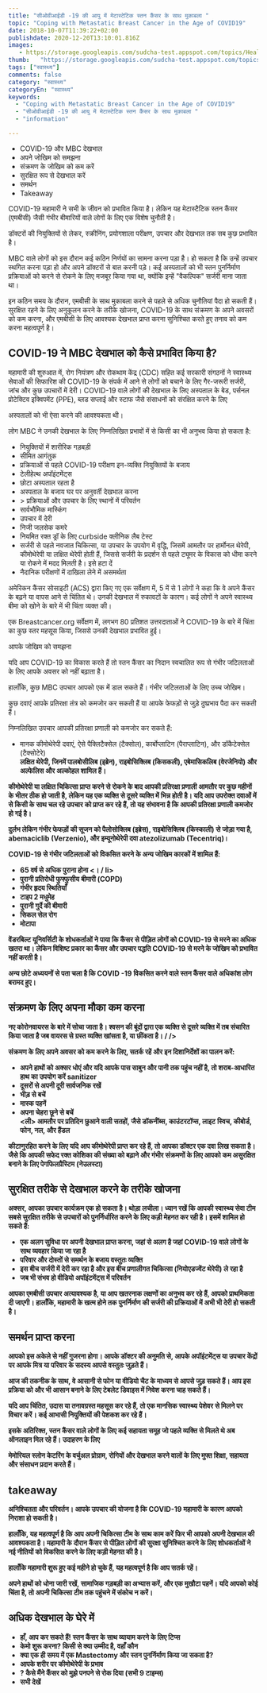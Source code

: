 ```yaml
---
title: "सीओवीआईडी -19 की आयु में मेटास्टेटिक स्तन कैंसर के साथ मुकाबला "
topic: "Coping with Metastatic Breast Cancer in the Age of COVID19"
date: 2018-10-07T11:39:22+02:00
publishdate: 2020-12-20T13:10:01.816Z
images: 
   - https://storage.googleapis.com/sudcha-test.appspot.com/topics/Health/default-selection/6.jpg
thumb:   "https://storage.googleapis.com/sudcha-test.appspot.com/topics/Health/default-selection/thumb/6.jpg"
tags: ["स्वास्थ्य"]
comments: false
category: "स्वास्थ्य"
categoryEn: "स्वास्थ्य"
keywords: 
  - "Coping with Metastatic Breast Cancer in the Age of COVID19"
  - "सीओवीआईडी -19 की आयु में मेटास्टेटिक स्तन कैंसर के साथ मुकाबला "
  - "information"

---
```

<ul> <li> COVID-19 और MBC देखभाल </li> <li> अपने जोखिम को समझना </li> <li> संक्रमण के जोखिम को कम करें </li> <li> सुरक्षित रूप से देखभाल करें </li> <li> समर्थन </li> <li> Takeaway </li> </ul> <p> COVID-19 महामारी ने सभी के जीवन को प्रभावित किया है। लेकिन यह मेटास्टैटिक स्तन कैंसर (एमबीसी) जैसी गंभीर बीमारियों वाले लोगों के लिए एक विशेष चुनौती है। </p> <p> डॉक्टरों की नियुक्तियों से लेकर, स्क्रीनिंग, प्रयोगशाला परीक्षण, उपचार और देखभाल तक सब कुछ प्रभावित है। </p> <p> MBC वाले लोगों को इस दौरान कई कठिन निर्णयों का सामना करना पड़ा है। हो सकता है कि उन्हें उपचार स्थगित करना पड़ा हो और अपने डॉक्टरों से बात करनी पड़े। कई अस्पतालों को भी स्तन पुनर्निर्माण प्रक्रियाओं को करने से रोकने के लिए मजबूर किया गया था, क्योंकि इन्हें "वैकल्पिक" सर्जरी माना जाता था। </p> <p> इन कठिन समय के दौरान, एमबीसी के साथ मुकाबला करने से पहले से अधिक चुनौतियां पैदा हो सकती हैं। सुरक्षित रहने के लिए अनुकूलन करने के तरीके खोजना, COVID-19 के साथ संक्रमण के अपने अवसरों को कम करना, और एमबीसी के लिए आवश्यक देखभाल प्राप्त करना सुनिश्चित करते हुए तनाव को कम करना महत्वपूर्ण है। </p> <h2> COVID-19 ने MBC देखभाल को कैसे प्रभावित किया है? </h2> <p> महामारी की शुरुआत में, रोग नियंत्रण और रोकथाम केंद्र (CDC) सहित कई सरकारी संगठनों ने स्वास्थ्य सेवाओं की सिफारिश की COVID-19 के संपर्क में आने से लोगों को बचाने के लिए गैर-जरूरी सर्जरी, जांच और कुछ उपचारों में देरी। COVID-19 वाले लोगों की देखभाल के लिए अस्पताल के बेड, पर्सनल प्रोटेक्टिव इक्विपमेंट (PPE), ब्लड सप्लाई और स्टाफ जैसे संसाधनों को संरक्षित करने के लिए </p> <p> अस्पतालों को भी ऐसा करने की आवश्यकता थी। </p> <p> लोग MBC ने उनकी देखभाल के लिए निम्नलिखित प्रभावों में से किसी का भी अनुभव किया हो सकता है: </p> <ul> <li> नियुक्तियों में शारीरिक गड़बड़ी </li> <li> सीमित आगंतुक </li> <li> प्रक्रियाओं से पहले COVID-19 परीक्षण इन-व्यक्ति नियुक्तियों के बजाय </li> <li> टेलीहेल्थ अपॉइंटमेंट्स </li> <li> छोटा अस्पताल रहता है </li> <li> अस्पताल के बजाय घर पर अनुवर्ती देखभाल करना </li> <li> > प्रक्रियाओं और उपचार के लिए स्थानों में परिवर्तन </li> <li> सार्वभौमिक मास्किंग </li> <li> उपचार में देरी </li> <li> निजी जलसेक कमरे </li> <li> नियमित रक्त ड्रॉ के लिए curbside क्लीनिक लैब टेस्ट </li> <li> सर्जरी से पहले नवजात चिकित्सा, या उपचार के उपयोग में वृद्धि, जिसमें आमतौर पर हार्मोनल थेरेपी, कीमोथेरेपी या लक्षित थेरेपी होती हैं, जिससे सर्जरी के प्रदर्शन से पहले ट्यूमर के विकास को धीमा करने या रोकने में मदद मिलती है। इसे हटा दें </ली> <li> नैदानिक ​​परीक्षणों में दाखिला लेने में असमर्थता </li> </ul> <p> अमेरिकन कैंसर सोसाइटी (ACS) द्वारा किए गए एक सर्वेक्षण में, 5 में से 1 लोगों ने कहा कि वे अपने कैंसर के बढ़ने या वापस आने से चिंतित थे। उनकी देखभाल में रुकावटों के कारण। कई लोगों ने अपने स्वास्थ्य बीमा को खोने के बारे में भी चिंता व्यक्त की। </p> <p> एक Breastcancer.org सर्वेक्षण में, लगभग 80 प्रतिशत उत्तरदाताओं ने COVID-19 के बारे में चिंता का कुछ स्तर महसूस किया, जिससे उनकी देखभाल प्रभावित हुई। </p> <h h > आपके जोखिम को समझना </h2> <p> यदि आप COVID-19 का विकास करते हैं तो स्तन कैंसर का निदान स्वचालित रूप से गंभीर जटिलताओं के लिए आपके अवसर को नहीं बढ़ाता है। </p> <p> हालाँकि, कुछ MBC उपचार आपको एक में डाल सकते हैं। गंभीर जटिलताओं के लिए उच्च जोखिम। </p> <p> कुछ दवाएं आपके प्रतिरक्षा तंत्र को कमजोर कर सकती हैं या आपके फेफड़ों से जुड़े दुष्प्रभाव पैदा कर सकती हैं। </p> <p> निम्नलिखित उपचार आपकी प्रतिरक्षा प्रणाली को कमजोर कर सकते हैं: </p> <ul> <li> मानक कीमोथेरेपी दवाएं, ऐसे पैक्लिटैक्सेल (टैक्सोल), कार्बोप्लाटिन (पैराप्लाटिन), और डॉकैटेक्सेल (टैक्सोटेरे) </li> <b> लक्षित थेरेपी, जिनमें पालबोसीलिब (इब्रेन), राइबोसिक्लिब (किसकली), एबेमासिकलिब (वेरजेनियो) और अल्फेलिस और अल्कोहल शामिल हैं। </li> </ul> <p> कीमोथेरेपी या लक्षित चिकित्सा प्राप्त करने से रोकने के बाद आपकी प्रतिरक्षा प्रणाली आमतौर पर कुछ महीनों के भीतर ठीक हो जाती है, लेकिन यह एक व्यक्ति से दूसरे व्यक्ति में भिन्न होती है। यदि आप उपरोक्त दवाओं में से किसी के साथ चल रहे उपचार को प्राप्त कर रहे हैं, तो यह संभावना है कि आपकी प्रतिरक्षा प्रणाली कमजोर हो गई है। </p> <p> दुर्लभ लेकिन गंभीर फेफड़ों की सूजन को पैलोसोक्लिब (इब्रेस), राइबोसिक्लिब (किस्काली) से जोड़ा गया है, abemaciclib (Verzenio), और इम्यूनोथेरेपी दवा atezolizumab (Tecentriq)। </p> <p> COVID-19 से गंभीर जटिलताओं को विकसित करने के अन्य जोखिम कारकों में शामिल हैं: </p> <ul> <li> 65 वर्ष से अधिक पुराना होना <। / li> <li> पुरानी प्रतिरोधी फुफ्फुसीय बीमारी (COPD) </li> <li> गंभीर हृदय स्थितियाँ </li> <li> टाइप 2 मधुमेह </li> <li> पुरानी गुर्दे की बीमारी </li> <li> सिकल सेल रोग </li> <li> मोटापा </li> </ul> <p> वेंडरबिल्ट यूनिवर्सिटी के शोधकर्ताओं ने पाया कि कैंसर से पीड़ित लोगों को COVID-19 से मरने का अधिक खतरा था। लेकिन विशिष्ट प्रकार का कैंसर और उपचार पद्धति COVID-19 से मरने के जोखिम को प्रभावित नहीं करती है। </p> <p> अन्य छोटे अध्ययनों से पता चला है कि COVID -19 विकसित करने वाले स्तन कैंसर वाले अधिकांश लोग बरामद हुए। </p> <h2> संक्रमण के लिए अपना मौका कम करना </h2> <p> नए कोरोनवायरस के बारे में सोचा जाता है। श्वसन की बूंदों द्वारा एक व्यक्ति से दूसरे व्यक्ति में तब संचारित किया जाता है जब वायरस से ग्रस्त व्यक्ति खांसता है, या छींकता है। / /> <p> संक्रमण के लिए अपने अवसर को कम करने के लिए, सतर्क रहें और इन दिशानिर्देशों का पालन करें: </p> <ul> <li> अपने हाथों को अक्सर धोएं और यदि आपके पास साबुन और पानी तक पहुंच नहीं है, तो शराब-आधारित हाथ का उपयोग करें sanitizer </li> <li> दूसरों से अपनी दूरी सार्वजनिक रखें </li> <li> भीड़ से बचें </li> <li> मास्क पहनें </li> <li> अपना चेहरा छूने से बचें </li> <ली> आमतौर पर प्रतिदिन छुआने वाली सतहों, जैसे डॉकर्नॉब्स, काउंटरटॉप्स, लाइट स्विच, कीबोर्ड, फोन, नल, और हैंडल </li> </ul> <p> कीटाणुरहित करने के लिए यदि आप कीमोथेरेपी प्राप्त कर रहे हैं, तो आपका डॉक्टर एक दवा लिख ​​सकता है। जैसे कि आपकी सफेद रक्त कोशिका की संख्या को बढ़ाने और गंभीर संक्रमणों के लिए आपको कम असुरक्षित बनाने के लिए पेगफिलग्रैस्टिम (नेउलस्टा) </p> <h2> सुरक्षित तरीके से देखभाल करने के तरीके खोजना </h2> <p> अक्सर, आपका उपचार कार्यक्रम एक हो सकता है। थोड़ा लचीला। ध्यान रखें कि आपकी स्वास्थ्य सेवा टीम सबसे सुरक्षित तरीके से उपचारों को पुनर्निर्धारित करने के लिए कड़ी मेहनत कर रही है। इसमें शामिल हो सकते हैं: </p> <ul> <li> एक अलग सुविधा पर अपनी देखभाल प्राप्त करना, जहां से अलग है जहां COVID-19 वाले लोगों के साथ व्यवहार किया जा रहा है </li> <li> परिवार और दोस्तों से समर्थन के बजाय वस्तुतः व्यक्ति </li> <li> इस बीच सर्जरी में देरी कर रहा है और इस बीच प्रणालीगत चिकित्सा (नियोएडज्वेंट थेरेपी) ले रहा है </li> <li> जब भी संभव हो वीडियो अपॉइंटमेंट्स में परिवर्तन </li> </ul> <p> आपका एमबीसी उपचार अत्यावश्यक है, या आप खतरनाक लक्षणों का अनुभव कर रहे हैं, आपको प्राथमिकता दी जाएगी। हालाँकि, महामारी के खत्म होने तक पुनर्निर्माण की सर्जरी की प्रक्रियाओं में अभी भी देरी हो सकती है। </p> <h2> समर्थन प्राप्त करना </h2> <p> आपको इस अकेले से नहीं गुजरना होगा। आपके डॉक्टर की अनुमति से, आपके अपॉइंटमेंट्स या उपचार केंद्रों पर आपके मित्र या परिवार के सदस्य आपसे वस्तुतः जुड़ते हैं। </p> <p> आज की तकनीक के साथ, वे आसानी से फोन या वीडियो चैट के माध्यम से आपसे जुड़ सकते हैं। आप इस प्रक्रिया को और भी आसान बनाने के लिए टेबलेट डिवाइस में निवेश करना चाह सकते हैं। </p> <p> यदि आप चिंतित, उदास या तनावग्रस्त महसूस कर रहे हैं, तो एक मानसिक स्वास्थ्य पेशेवर से मिलने पर विचार करें। कई आभासी नियुक्तियों की पेशकश कर रहे हैं। </p> <p> इसके अतिरिक्त, स्तन कैंसर वाले लोगों के लिए कई सहायता समूह जो पहले व्यक्ति से मिलते थे अब ऑनलाइन मिल रहे हैं। उदाहरण के लिए </p> <p> मेमोरियल स्लोन केटरिंग के वर्चुअल प्रोग्राम, रोगियों और देखभाल करने वालों के लिए मुफ्त शिक्षा, सहायता और संसाधन प्रदान करते हैं। </p> <h2> takeaway </h2> <p> अनिश्चितता और परिवर्तन। आपके उपचार की योजना है कि COVID-19 महामारी के कारण आपको निराशा हो सकती है। </p> <p> हालाँकि, यह महत्वपूर्ण है कि आप अपनी चिकित्सा टीम के साथ काम करें फिर भी आपको अपनी देखभाल की आवश्यकता है। महामारी के दौरान कैंसर से पीड़ित लोगों की सुरक्षा सुनिश्चित करने के लिए शोधकर्ताओं ने नई नीतियों को विकसित करने के लिए कड़ी मेहनत की है। </p> <p> हालाँकि महामारी शुरू हुए कई महीने हो चुके हैं, यह महत्वपूर्ण है कि आप सतर्क रहें। </p> <p> अपने हाथों को धोना जारी रखें, सामाजिक गड़बड़ी का अभ्यास करें, और एक मुखौटा पहनें। यदि आपको कोई चिंता है, तो अपनी चिकित्सा टीम तक पहुंचने में संकोच न करें। </p> <h2> अधिक देखभाल के घेरे में </h2> <ul> <li> हाँ, आप कर सकते हैं! स्तन कैंसर के साथ व्यायाम करने के लिए टिप्स </li> <li> केमो शुरू करना? किसी से क्या उम्मीद है, वहाँ कौन </li> <li> क्या एक ही समय में एक Mastectomy और स्तन पुनर्निर्माण किया जा सकता है? </Li> <li> आपके शरीर पर कीमोथेरेपी के प्रभाव </li> <li>? कैसे मैंने कैंसर को मुझे पनपने से रोक दिया (सभी 9 टाइम्स) </li> <li> सभी देखें </li> </ul> 